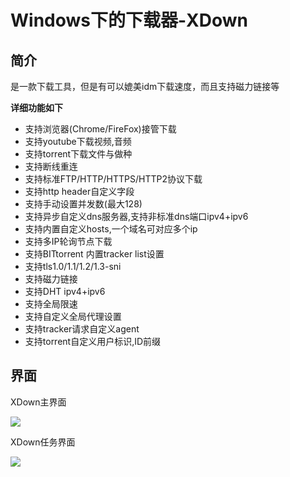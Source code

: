 # Windows下的下载器-XDown

## 简介

是一款下载工具，但是有可以媲美idm下载速度，而且支持磁力链接等

**详细功能如下**

+ 支持浏览器(Chrome/FireFox)接管下载
+ 支持youtube下载视频,音频
+ 支持torrent下载文件与做种
+ 支持断线重连
+ 支持标准FTP/HTTP/HTTPS/HTTP2协议下载
+ 支持http header自定义字段
+ 支持手动设置并发数(最大128)
+ 支持异步自定义dns服务器,支持非标准dns端口ipv4+ipv6
+ 支持内置自定义hosts,一个域名可对应多个ip
+ 支持多IP轮询节点下载
+ 支持BITtorrent 内置tracker list设置
+ 支持tls1.0/1.1/1.2/1.3-sni
+ 支持磁力链接
+ 支持DHT ipv4+ipv6
+ 支持全局限速
+ 支持自定义全局代理设置
+ 支持tracker请求自定义agent
+ 支持torrent自定义用户标识,ID前缀

## 界面

XDown主界面

![](https://github.com/tothepythonmoon/2badaoblog/blob/master/blog/No_0006_windows%E4%B8%8B%E7%9A%84%E4%B8%8B%E8%BD%BD%E5%99%A8-XDown/Xdown%E7%95%8C%E9%9D%A2.png?raw=true)

XDown任务界面

![](https://github.com/tothepythonmoon/2badaoblog/blob/master/blog/No_0006_windows%E4%B8%8B%E7%9A%84%E4%B8%8B%E8%BD%BD%E5%99%A8-XDown/XDown%E4%BB%BB%E5%8A%A1%E7%95%8C%E9%9D%A2.png?raw=true)

